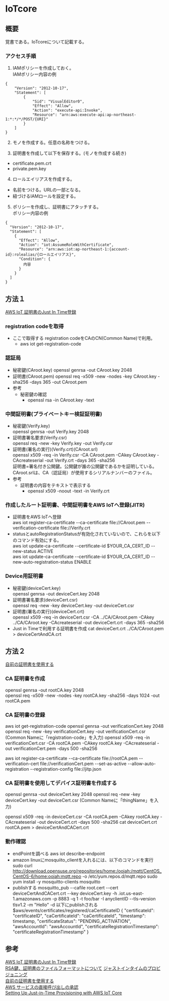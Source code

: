 # IoTcore

## 概要
覚書である。IoTcoreについて記載する。

### アクセス手順
1. IAMポリシーを作成しておく。  
IAMポリシー内容の例
```
{
    "Version": "2012-10-17",
    "Statement": [
        {
            "Sid": "VisualEditor0",
            "Effect": "Allow",
            "Action": "execute-api:Invoke",
            "Resource": "arn:aws:execute-api:ap-northeast-1:*:*/*/POST/{URI}"
        }
    ]
}
```

2. モノを作成する。任意の名称をつける。

3. 証明書を作成して以下を保存する。(モノを作成する続き)
 - certificate.pem.crt  
 - private.pem.key  

4. ロールエイリアスを作成する。  
 - 名前をつける。URLの一部となる。  
 - 紐づけるIAMロールを設定する。  

5. ポリシーを作成し、証明書にアタッチする。  
ポリシー内容の例
```
{
  "Version": "2012-10-17",
  "Statement": [
    {
      "Effect": "Allow",
      "Action": "iot:AssumeRoleWithCertificate",
      "Resource": "arn:aws:iot:ap-northeast-1:{account-id}:rolealias/{ロールエイリアス}",
      "Condition": {
        内容
      }
    }
  ]
}
```

## 方法１
[AWS IoT 証明書のJust In Time登録](https://qiita.com/TakashiKOYANAGAWA/items/b3b679e2a7d56f144a8e)  

### registration codeを取得
- ここで取得する registration codeをCAのCN(Common Name)で利用。
  - aws iot get-registration-code

### 認証局
- 秘密鍵(CAroot.key)
openssl genrsa -out CAroot.key 2048
- 証明書(CAroot.pem)
openssl req -x509 -new -nodes -key CAroot.key -sha256 -days 365 -out CAroot.pem
- 参考
  - 秘密鍵の確認
    - openssl rsa -in CAroot.key -text  

### 中間証明書(プライベートキー検証証明書)
- 秘密鍵(Verify.key)  
openssl genrsa -out Verify.key 2048  
- 証明書署名要求(Verify.csr)  
openssl req -new -key Verify.key -out Verify.csr  
- 証明書(署名の実行)(Verify.crt)(CAroot.srl)  
openssl x509 -req -in Verify.csr -CA CAroot.pem -CAkey CAroot.key -CAcreateserial -out Verify.crt -days 365 -sha256  
証明書=署名付き公開鍵。公開鍵が誰の公開鍵であるかを証明している。  
CAroot.srlは、CA（認証局）が使用するシリアルナンバーのファイル。  
- 参考
  - 証明書の内容をテキストで表示する
    - openssl x509 -noout -text -in Verify.crt  

### 作成したルート証明書、中間証明書をAWS IoTへ登録(JITR)
- 証明書をAWS IoTへ登録  
aws iot register-ca-certificate --ca-certificate file://CAroot.pem --verification-certificate file://Verify.crt  
- statusとautoRegistrationStatusが有効化されていないので、これらを以下のコマンド有効にする。  
aws iot update-ca-certificate --certificate-id $YOUR_CA_CERT_ID --new-status ACTIVE  
aws iot update-ca-certificate --certificate-id $YOUR_CA_CERT_ID --new-auto-registration-status ENABLE  

### Device用証明書
- 秘密鍵(deviceCert.key)  
openssl genrsa -out deviceCert.key 2048  
- 証明書署名要求(deviceCert.csr)  
openssl req -new -key deviceCert.key -out deviceCert.csr  
- 証明書(署名の実行)(deviceCert.crt)  
openssl x509 -req -in deviceCert.csr -CA ../CA/CAroot.pem -CAkey ../CA/CAroot.key -CAcreateserial -out deviceCert.crt -days 365 -sha256  
- Just in Timeで利用する証明書を作成
cat deviceCert.crt ../CA/CAroot.pem > deviceCertAndCA.crt


## 方法２
[自前の証明書を使用する](https://docs.aws.amazon.com/ja_jp/iot/latest/developerguide/device-certs-your-own.html)  

### CA 証明書を作成
openssl genrsa -out rootCA.key 2048  
openssl req -x509 -new -nodes -key rootCA.key -sha256 -days 1024 -out rootCA.pem

### CA 証明書の登録
aws iot get-registration-code
openssl genrsa -out verificationCert.key 2048
openssl req -new -key verificationCert.key -out verificationCert.csr  (Common Nameに「registration-code」を入力)
openssl x509 -req -in verificationCert.csr -CA rootCA.pem -CAkey rootCA.key -CAcreateserial -out verificationCert.pem -days 500 -sha256

<!-- aws iot register-ca-certificate --ca-certificate file://rootCA.pem --verification-cert file://verificationCert.pem   -->
aws iot register-ca-certificate --ca-certificate file://rootCA.pem --verification-cert file://verificationCert.pem --set-as-active --allow-auto-registration --registration-config file://jitp.json
<!-- aws iot update-ca-certificate --certificate-id $YOUR_CA_CERT_ID --new-status ACTIVE    -->

### CA 証明書を使用してデバイス証明書を作成する
openssl genrsa -out deviceCert.key 2048
openssl req -new -key deviceCert.key -out deviceCert.csr  (Common Nameに「thingName」を入力)
<!-- openssl x509 -req -in deviceCert.csr -CA rootCA.pem -CAkey rootCA.key -CAcreateserial -out deviceCert.pem -days 500 -sha256 -->
openssl x509 -req -in deviceCert.csr -CA rootCA.pem -CAkey rootCA.key -CAcreateserial -out deviceCert.crt -days 500 -sha256
cat deviceCert.crt rootCA.pem > deviceCertAndCACert.crt

<!-- aws iot register-certificate --certificate-pem file://deviceCert.pem --ca-certificate-pem file://rootCA.pem
aws iot update-certificate --certificate-id xxxxxxxxxxx --new-status ACTIVE -->

<!-- ### デバイス証明書の自動/ジャストインタイム登録の使用
aws iot update-ca-certificate --certificate-id caCertificateId --new-auto-registration-status ENABLE
aws iot register-ca-certificate --ca-certificate file://rootCA.pem --verification-cert file://privateKeyVerificationCert.crt --allow-auto-registration   -->

### 動作確認
- endPointを調べる
  aws iot describe-endpoint
- amazon linuxにmosquiito_clientを入れるには、以下のコマンドを実行
  sudo curl http://download.opensuse.org/repositories/home:/oojah:/mqtt/CentOS_CentOS-6/home:oojah:mqtt.repo -o /etc/yum.repos.d/mqtt.repo
  sudo yum install -y mosquitto-clients mosquitto
- publishする
  mosquitto_pub --cafile root.cert --cert deviceCertAndCACert.crt --key deviceCert.key -h <prefix>.iot.us-east-1.amazonaws.com -p 8883 -q 1 -t foo/bar -I anyclientID --tls-version tlsv1.2 -m "Hello" -d
  以下にpublishされる
    $aws/events/certificates/registered/caCertificateID
      {
        "certificateId": "certificateID",
        "caCertificateId": "caCertificateId",
        "timestamp": timestamp,
        "certificateStatus": "PENDING_ACTIVATION",
        "awsAccountId": "awsAccountId",
        "certificateRegistrationTimestamp": "certificateRegistrationTimestamp"
      }


## 参考
[AWS IoT 証明書のJust In Time登録](https://qiita.com/TakashiKOYANAGAWA/items/b3b679e2a7d56f144a8e)  
[RSA鍵、証明書のファイルフォーマットについて](https://qiita.com/kunichiko/items/12cbccaadcbf41c72735)
[ジャストインタイムのプロビジョニング](https://docs.aws.amazon.com/ja_jp/iot/latest/developerguide/jit-provisioning.html)  
[自前の証明書を使用する](https://docs.aws.amazon.com/ja_jp/iot/latest/developerguide/device-certs-your-own.html)  
[AWS サービスの直接呼び出しの承認](https://docs.aws.amazon.com/ja_jp/iot/latest/developerguide/authorizing-direct-aws.html)  
[Setting Up Just-in-Time Provisioning with AWS IoT Core](https://aws.amazon.com/jp/blogs/iot/setting-up-just-in-time-provisioning-with-aws-iot-core/)
